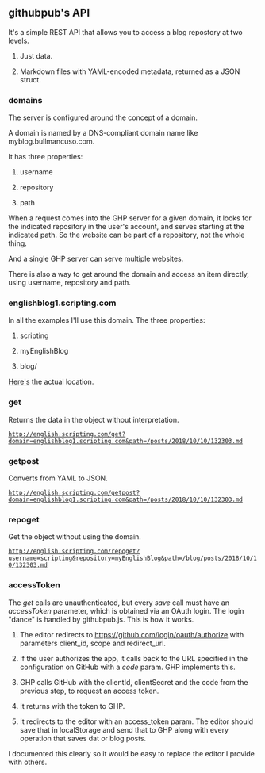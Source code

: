 ## githubpub's API

It's a simple REST API that allows you to access a blog repostory at two levels. 

1. Just data. 

2. Markdown files with YAML-encoded metadata, returned as a JSON struct. 

### domains

The server is configured around the concept of a domain. 

A domain is named by a DNS-compliant domain name like myblog.bullmancuso.com.

It has three properties:

1. username

2. repository

3. path

When a request comes into the GHP server for a given domain, it looks for the indicated repository in the user's account, and serves starting at the indicated path. So the website can be part of a repository, not the whole thing. 

And a single GHP server can serve multiple websites. 

There is also a way to get around the domain and access an item directly, using username, repository and path.

### englishblog1.scripting.com

In all the examples I'll use this domain. The three properties:

1. scripting

2. myEnglishBlog

3. blog/

<a href="https://github.com/scripting/myEnglishBlog/tree/master/blog">Here's</a> the actual location. 

### get

Returns the data in the object without interpretation.

<code>http://english.scripting.com/get?domain=englishblog1.scripting.com&path=/posts/2018/10/10/132303.md</code>

### getpost

Converts from YAML to JSON.

<code>http://english.scripting.com/getpost?domain=englishblog1.scripting.com&path=/posts/2018/10/10/132303.md</code>

### repoget

Get the object without using the domain.

<code>http://english.scripting.com/repoget?username=scripting&repository=myEnglishBlog&path=/blog/posts/2018/10/10/132303.md</code>

### accessToken

The <i>get</i> calls are unauthenticated, but every <i>save</i> call must have an <i>accessToken</i> parameter, which is obtained via an OAuth login. The login "dance" is handled by githubpub.js. This is how it works. 

1. The editor redirects to https://github.com/login/oauth/authorize with parameters client_id, scope and redirect_url. 

2. If the user authorizes the app, it calls back to the URL specified in the configuration on GitHub with a <i>code</i> param. GHP implements this.

3. GHP calls GitHub with the clientId, clientSecret and the code from the previous step, to request an access token. 

4. It returns with the token to GHP. 

5. It redirects to the editor with an access_token param. The editor should save that in localStorage and send that to GHP along with every operation that saves dat or blog posts. 

I documented this clearly so it would be easy to replace the editor I provide with others.

